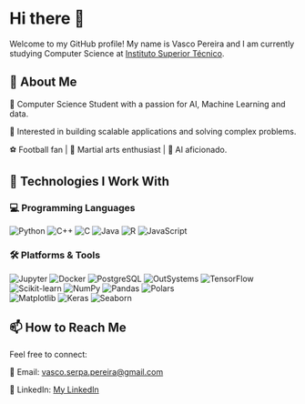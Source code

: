 # Hi there 👋

Welcome to my GitHub profile! My name is Vasco Pereira and I am currently studying Computer Science at [Instituto Superior Técnico](https://tecnico.ulisboa.pt/pt/).


## 🌟 About Me
🏫 Computer Science Student with a passion for AI, Machine Learning and data.

🧩 Interested in building scalable applications and solving complex problems.

⚽ Football fan | 🥋 Martial arts enthusiast | 🤖 AI aficionado.



## 🚀 Technologies I Work With

### 💻 Programming Languages
 
  ![Python](https://img.shields.io/badge/Python-3776AB?style=for-the-badge&logo=python&logoColor=white)
  ![C++](https://img.shields.io/badge/C%2B%2B-00599C?style=for-the-badge&logo=c%2B%2B&logoColor=white)
  ![C](https://img.shields.io/badge/C-00599C?style=for-the-badge&logo=c&logoColor=white)
  ![Java](https://img.shields.io/badge/Java-ED8B00?style=for-the-badge&logo=java&logoColor=white)
  ![R](https://img.shields.io/badge/R-276DC3?style=for-the-badge&logo=r&logoColor=white)
  ![JavaScript](https://img.shields.io/badge/JavaScript-F7DF1E?style=for-the-badge&logo=javascript&logoColor=black)

### 🛠️ Platforms & Tools
  
  ![Jupyter](https://img.shields.io/badge/Jupyter-F37626?style=for-the-badge&logo=jupyter&logoColor=white)
  ![Docker](https://img.shields.io/badge/Docker-2496ED?style=for-the-badge&logo=docker&logoColor=white)
  ![PostgreSQL](https://img.shields.io/badge/PostgreSQL-316192?style=for-the-badge&logo=postgresql&logoColor=white)
  ![OutSystems](https://img.shields.io/badge/OutSystems-E03236?style=for-the-badge&logo=outsystems&logoColor=white)
![TensorFlow](https://img.shields.io/badge/TensorFlow-FF6F00?style=for-the-badge&logo=tensorflow&logoColor=white)
![Scikit-learn](https://img.shields.io/badge/Scikit--learn-F7931E?style=for-the-badge&logo=scikit-learn&logoColor=white)
![NumPy](https://img.shields.io/badge/NumPy-013243?style=for-the-badge&logo=numpy&logoColor=white)
![Pandas](https://img.shields.io/badge/Pandas-150458?style=for-the-badge&logo=pandas&logoColor=white)
![Polars](https://img.shields.io/badge/Polars-0092D1?style=for-the-badge&logoColor=white)   
![Matplotlib](https://img.shields.io/badge/Matplotlib-11557C?style=for-the-badge&logo=matplotlib&logoColor=white)
![Keras](https://img.shields.io/badge/Keras-D00000?style=for-the-badge&logo=keras&logoColor=white)
![Seaborn](https://img.shields.io/badge/Seaborn-3776AB?style=for-the-badge&logo=python&logoColor=white)










## 📫 How to Reach Me
Feel free to connect:

📧 Email: vasco.serpa.pereira@gmail.com

💼 LinkedIn: [My LinkedIn](https://www.linkedin.com/in/vasco-pereira-46986b325/)
<!--
**vasco-s-pereira/vasco-s-pereira** is a ✨ _special_ ✨ repository because its `README.md` (this file) appears on your GitHub profile.

Here are some ideas to get you started:

- 🔭 I’m currently working on ...
- 🌱 I’m currently learning ...
- 👯 I’m looking to collaborate on ...
- 🤔 I’m looking for help with ...
- 💬 Ask me about ...
- 📫 How to reach me: ...
- 😄 Pronouns: ...
- ⚡ Fun fact: ...
-->
